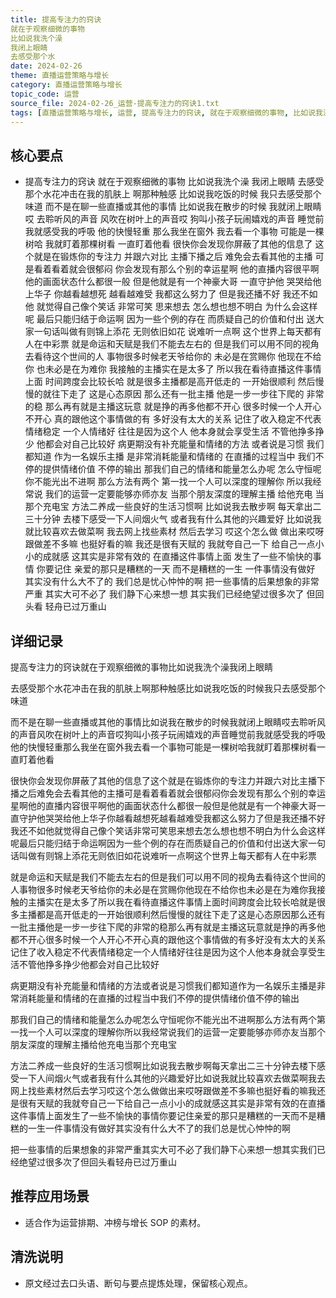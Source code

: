 ```yaml
---
title: 提高专注力的窍诀
就在于观察细微的事物
比如说我洗个澡
我闭上眼睛
去感受那个水
date: 2024-02-26
theme: 直播运营策略与增长
category: 直播运营策略与增长
topic_code: 运营
source_file: 2024-02-26_运营-提高专注力的窍诀1.txt
tags: [直播运营策略与增长, 运营, 提高专注力的窍诀, 就在于观察细微的事物, 比如说我洗个澡, 我闭上眼睛, 去感受那个水花冲击在我的肌肤上]
---
```


## 核心要点
- 提高专注力的窍诀
就在于观察细微的事物
比如说我洗个澡
我闭上眼睛
去感受那个水花冲击在我的肌肤上
啊那种触感
比如说我吃饭的时候
我只去感受那个味道
而不是在聊一些直播或其他的事情
比如说我在散步的时候
我就闭上眼睛哎
去聆听风的声音
风吹在树叶上的声音哎
狗叫小孩子玩闹嬉戏的声音
睡觉前我就感受我的呼吸
他的快慢轻重
那么我坐在窗外
我去看一个事物
可能是一棵树哈
我就盯着那棵树看
一直盯着他看
很快你会发现你屏蔽了其他的信息了
这个就是在锻炼你的专注力
并跟六对比
主播下播之后
难免会去看其他的主播
可是看着看着就会很郁闷
你会发现有那么个别的幸运星啊
他的直播内容很平啊
他的画面状态什么都很一般
但是他就是有一个神豪大哥
一直守护他
哭哭给他上华子
你越看越想死
越看越难受
我都这么努力了
但是我还播不好
我还不如他
就觉得自己像个笑话
非常可笑
思来想去
怎么想也想不明白
为什么会这样呢
最后只能归结于命运啊
因为一些个例的存在
而质疑自己的价值和付出
送大家一句话叫做有则锦上添花
无则依旧如花
说难听一点啊
这个世界上每天都有人在中彩票
就是命运和天赋是我们不能去左右的
但是我们可以用不同的视角
去看待这个世间的人
事物很多时候老天爷给你的
未必是在赏赐你
他现在不给你
也未必是在为难你
我接触的主播实在是太多了
所以我在看待直播这件事情上面
时间跨度会比较长哈
就是很多主播都是高开低走的
一开始很顺利
然后慢慢的就往下走了
这是心态原因
那么还有一批主播
他是一步一步往下爬的
非常的稳
那么再有就是主播这玩意
就是挣的再多他都不开心
很多时候一个人开心不开心
真的跟他这个事情做的有
多好没有太大的关系
记住了收入稳定不代表情绪稳定
一个人情绪好
往往是因为这个人
他本身就会享受生活
不管他挣多挣少
他都会对自己比较好
病更期没有补充能量和情绪的方法
或者说是习惯
我们都知道
作为一名娱乐主播
是非常消耗能量和情绪的
在直播的过程当中
我们不停的提供情绪价值
不停的输出
那我们自己的情绪和能量怎么办呢
怎么守恒呢
你不能光出不进啊
那么方法有两个
第一找一个人可以深度的理解你
所以我经常说
我们的运营一定要能够亦师亦友
当那个朋友深度的理解主播
给他充电
当那个充电宝
方法二养成一些良好的生活习惯啊
比如说我去散步啊
每天拿出二三十分钟
去楼下感受一下人间烟火气
或者我有什么其他的兴趣爱好
比如说我就比较喜欢去做菜啊
我去网上找些素材
然后去学习
哎这个怎么做
做出来哎呀跟做差不多嘛
也挺好看的嘛
我还是很有天赋的
我就夸自己一下
给自己一点小小的成就感
这其实是非常有效的
在直播这件事情上面
发生了一些不愉快的事情
你要记住
亲爱的那只是糟糕的一天
而不是糟糕的一生
一件事情没有做好
其实没有什么大不了的
我们总是忧心忡忡的啊
把一些事情的后果想象的非常严重
其实大可不必了
我们静下心来想一想
其实我们已经绝望过很多次了
但回头看
轻舟已过万重山

## 详细记录

提高专注力的窍诀就在于观察细微的事物比如说我洗个澡我闭上眼睛

去感受那个水花冲击在我的肌肤上啊那种触感比如说我吃饭的时候我只去感受那个味道

而不是在聊一些直播或其他的事情比如说我在散步的时候我就闭上眼睛哎去聆听风的声音风吹在树叶上的声音哎狗叫小孩子玩闹嬉戏的声音睡觉前我就感受我的呼吸他的快慢轻重那么我坐在窗外我去看一个事物可能是一棵树哈我就盯着那棵树看一直盯着他看

很快你会发现你屏蔽了其他的信息了这个就是在锻炼你的专注力并跟六对比主播下播之后难免会去看其他的主播可是看着看着就会很郁闷你会发现有那么个别的幸运星啊他的直播内容很平啊他的画面状态什么都很一般但是他就是有一个神豪大哥一直守护他哭哭给他上华子你越看越想死越看越难受我都这么努力了但是我还播不好我还不如他就觉得自己像个笑话非常可笑思来想去怎么想也想不明白为什么会这样呢最后只能归结于命运啊因为一些个例的存在而质疑自己的价值和付出送大家一句话叫做有则锦上添花无则依旧如花说难听一点啊这个世界上每天都有人在中彩票

就是命运和天赋是我们不能去左右的但是我们可以用不同的视角去看待这个世间的人事物很多时候老天爷给你的未必是在赏赐你他现在不给你也未必是在为难你我接触的主播实在是太多了所以我在看待直播这件事情上面时间跨度会比较长哈就是很多主播都是高开低走的一开始很顺利然后慢慢的就往下走了这是心态原因那么还有一批主播他是一步一步往下爬的非常的稳那么再有就是主播这玩意就是挣的再多他都不开心很多时候一个人开心不开心真的跟他这个事情做的有多好没有太大的关系记住了收入稳定不代表情绪稳定一个人情绪好往往是因为这个人他本身就会享受生活不管他挣多挣少他都会对自己比较好

病更期没有补充能量和情绪的方法或者说是习惯我们都知道作为一名娱乐主播是非常消耗能量和情绪的在直播的过程当中我们不停的提供情绪价值不停的输出

那我们自己的情绪和能量怎么办呢怎么守恒呢你不能光出不进啊那么方法有两个第一找一个人可以深度的理解你所以我经常说我们的运营一定要能够亦师亦友当那个朋友深度的理解主播给他充电当那个充电宝

方法二养成一些良好的生活习惯啊比如说我去散步啊每天拿出二三十分钟去楼下感受一下人间烟火气或者我有什么其他的兴趣爱好比如说我就比较喜欢去做菜啊我去网上找些素材然后去学习哎这个怎么做做出来哎呀跟做差不多嘛也挺好看的嘛我还是很有天赋的我就夸自己一下给自己一点小小的成就感这其实是非常有效的在直播这件事情上面发生了一些不愉快的事情你要记住亲爱的那只是糟糕的一天而不是糟糕的一生一件事情没有做好其实没有什么大不了的我们总是忧心忡忡的啊

把一些事情的后果想象的非常严重其实大可不必了我们静下心来想一想其实我们已经绝望过很多次了但回头看轻舟已过万重山

## 推荐应用场景
- 适合作为运营排期、冲榜与增长 SOP 的素材。

## 清洗说明
- 原文经过去口头语、断句与要点提炼处理，保留核心观点。